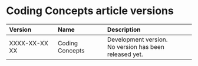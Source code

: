 ﻿Coding Concepts article versions
================================

|**Version**|**Name**|**Description**|
| :- | :- | :- |
|XXXX-XX-XX XX|Coding Concepts|Development version.<br>No version has been released yet.|

